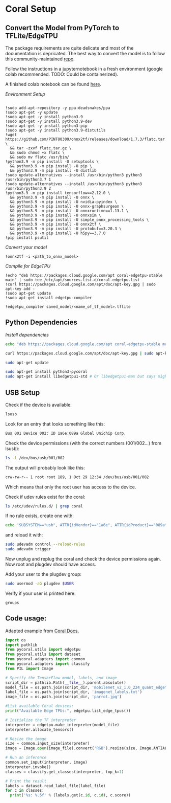 # Coral Setup

## Convert the Model from PyTorch to TFLite/EdgeTPU

The package requirements are quite delicate and most of the documentation is depricated.
The best way to convert the model is to follow this community-maintained [repo](https://github.com/PINTO0309/onnx2tf).

Follow the instructions in a jupyternotebook in a fresh environment (google colab recommended. TODO: Could be containerized).

A finished colab notebook can be found [here](https://colab.research.google.com/drive/15uAhoY2QU4C7gMnQ3wsF_kgiKIH3B1om?usp=sharing).

*Environment Setup*
```ipynb

!sudo add-apt-repository -y ppa:deadsnakes/ppa
!sudo apt-get -y update
!sudo apt-get -y install python3.9
!sudo apt-get -y install python3.9-dev
!sudo apt-get -y install python3-pip
!sudo apt-get -y install python3.9-distutils
!wget https://github.com/PINTO0309/onnx2tf/releases/download/1.7.3/flatc.tar.gz \
  && tar -zxvf flatc.tar.gz \
  && sudo chmod +x flatc \
  && sudo mv flatc /usr/bin/
!python3.9 -m pip install -U setuptools \
  && python3.9 -m pip install -U pip \
  && python3.9 -m pip install -U distlib
!sudo update-alternatives --install /usr/bin/python3 python3 /usr/bin/python3.7 1
!sudo update-alternatives --install /usr/bin/python3 python3 /usr/bin/python3.9 2
!python3.9 -m pip install tensorflow==2.12.0 \
  && python3.9 -m pip install -U onnx \
  && python3.9 -m pip install -U nvidia-pyindex \
  && python3.9 -m pip install -U onnx-graphsurgeon \
  && python3.9 -m pip install -U onnxruntime==1.13.1 \
  && python3.9 -m pip install -U onnxsim \
  && python3.9 -m pip install -U simple_onnx_processing_tools \
  && python3.9 -m pip install -U onnx2tf \
  && python3.9 -m pip install -U protobuf==3.20.3 \
  && python3.9 -m pip install -U h5py==3.7.0
!pip install psutil
```

*Convert your model*
```ipynb
!onnx2tf -i <path_to_onnx_model>
```

*Compile for EdgeTPU*
```ipynb
!echo "deb https://packages.cloud.google.com/apt coral-edgetpu-stable main" | sudo tee /etc/apt/sources.list.d/coral-edgetpu.list
!curl https://packages.cloud.google.com/apt/doc/apt-key.gpg | sudo apt-key add -
!sudo apt-get update
!sudo apt-get install edgetpu-compiler
```

```ipynb
!edgetpu_compiler saved_model/<name_of_tf_model>.tflite
```

## Python Dependencies

*Install dependencies*
```sh
echo "deb https://packages.cloud.google.com/apt coral-edgetpu-stable main" | sudo tee /etc/apt/sources.list.d/coral-edgetpu.list

curl https://packages.cloud.google.com/apt/doc/apt-key.gpg | sudo apt-key add -

sudo apt-get update

sudo apt-get install python3-pycoral
sudo apt-get install libedgetpu1-std # Or libedgetpu1-max but says might get very hot
```


## USB Setup

Check if the device is available:

```sh
lsusb
```

Look for an entry that looks something like this:
```sh
Bus 001 Device 002: ID 1a6e:089a Global Unichip Corp.
```

Check the device permissions (with the correct numbers (001/002...) from lsusb):
```sh
ls -l /dev/bus/usb/001/002
```

The output will probably look like this:
```sh
crw-rw-r-- 1 root root 189, 1 Oct 29 12:34 /dev/bus/usb/001/002
```
Which means that only the root user has access to the device.

Check if udev rules exist for the coral:
```sh
ls /etc/udev/rules.d/ | grep coral
```

If no rule exists, create one with:
```sh
echo 'SUBSYSTEM=="usb", ATTR{idVendor}=="1a6e", ATTR{idProduct}=="089a", MODE="0666"' | sudo tee /etc/udev/rules.d/99-coral.rules
```

and reload it with:
```sh
sudo udevadm control --reload-rules
sudo udevadm trigger
```

Now unplug and replug the coral and check the device permissions again.
Now root and plugdev should have access.

Add your user to the plugdev group:
```sh
sudo usermod -aG plugdev $USER
```

Verify if your user is printed here:
```
groups
```

## Code usage:

Adapted example from [Coral Docs.](https://coral.ai/docs/edgetpu/tflite-python/#inferencing-example)

```python
import os
import pathlib
from pycoral.utils import edgetpu
from pycoral.utils import dataset
from pycoral.adapters import common
from pycoral.adapters import classify
from PIL import Image

# Specify the TensorFlow model, labels, and image
script_dir = pathlib.Path(__file__).parent.absolute()
model_file = os.path.join(script_dir, 'mobilenet_v2_1.0_224_quant_edgetpu.tflite')
label_file = os.path.join(script_dir, 'imagenet_labels.txt')
image_file = os.path.join(script_dir, 'parrot.jpg')

#List available Coral devices:
print("Available Edge TPUs:", edgetpu.list_edge_tpus())

# Initialize the TF interpreter
interpreter = edgetpu.make_interpreter(model_file)
interpreter.allocate_tensors()

# Resize the image
size = common.input_size(interpreter)
image = Image.open(image_file).convert('RGB').resize(size, Image.ANTIALIAS)

# Run an inference
common.set_input(interpreter, image)
interpreter.invoke()
classes = classify.get_classes(interpreter, top_k=1)

# Print the result
labels = dataset.read_label_file(label_file)
for c in classes:
  print('%s: %.5f' % (labels.get(c.id, c.id), c.score))
  ```
